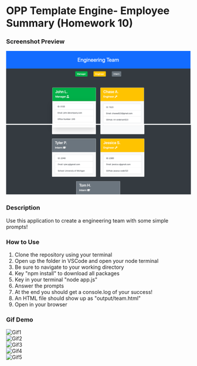 # OPP Template Engine- Employee Summary (Homework 10)

### Screenshot Preview
![Preview1](preview/engineering-team1.png)
![Preview2](preview/engineering-team2.png)
### Description
Use this application to create a engineering team with some simple prompts! 

### How to Use
1. Clone the repository using your terminal
2. Open up the folder in VSCode and open your node terminal
3. Be sure to navigate to your working directory
4. Key "npm install" to download all packages
5. Key in your terminal "node app.js"
6. Answer the prompts
7. At the end you should get a console.log of your success!
8. An HTML file should show up as "output/team.html"
9. Open in your browser

### Gif Demo
![Gif1](preview/hw10gif1.gif=422x476)
<br>
![Gif2](preview/hw10gif2.gif=422x476)
<br>
![Gif3](preview/hw10gif3.gif=422x476)
<br>
![Gif4](preview/hw10gif4.gif=422x476)
<br>
![Gif5](preview/hw10gif5.gif)




